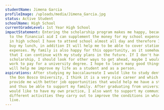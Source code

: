 ```yaml
---
studentName: Jimena Garcia
profileImage: /uploads/media/Jimena_Garcia.jpg
status: Active Student
schoolName: High School
currentGradeLevel: 1st Year High School
impactStatement: Entering the scholarship program makes me happy, because thanks
  to the financial aid I can supplement the money for my school expenses, since
  in high school I have to attend school almost all day and therefore I have to
  buy my lunch, in addition It will help me to be able to cover stationery
  expenses. My family is also happy for this opportunity, as it somehow ensures
  that I can continue with my study plans in the future. If I don't have this
  scholarship, I should look for other ways to get ahead, maybe I would have to
  work to pay for a university degree. I hope to learn many good things that
  will help me improve my life as a student and as a person.
aspirations: After studying my baccalaureate I would like to study dentistry at
  the Don Bosco University, I think it is a very nice career and which can
  provide me with better job opportunities that would help me have a stable life
  and thus be able to support my family. After graduating from university I
  would like to have my own practice, I also want to support my community in the
  different activities they carry out to improve the conditions in which we
  live.
---
```

